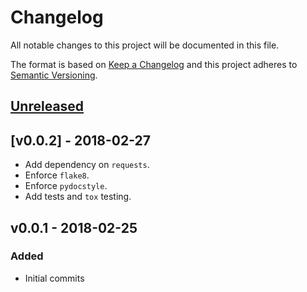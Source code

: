 # Changelog
All notable changes to this project will be documented in this file.

The format is based on [Keep a Changelog](http://keepachangelog.com/en/1.0.0/)
and this project adheres to [Semantic Versioning](http://semver.org/spec/v2.0.0.html).

## [Unreleased]

## [v0.0.2] - 2018-02-27
- Add dependency on `requests`.
- Enforce `flake8`.
- Enforce `pydocstyle`.
- Add tests and `tox` testing.

## v0.0.1 - 2018-02-25
### Added
- Initial commits

[Unreleased]: https://github.com/cmeister2/scryfall_quest/compare/v0.0.2...HEAD
[0.0.2]: https://github.com/cmeister2/scryfall_quest/compare/v0.0.1...v0.0.2
